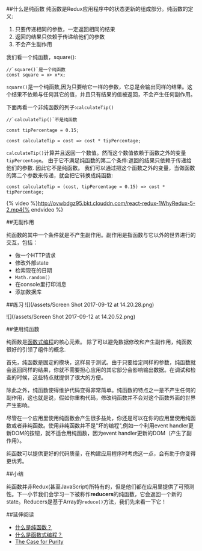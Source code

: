 ##什么是纯函数
纯函数是Redux应用程序中的状态更新的组成部分。纯函数的定义:
1. 只要传递相同的参数，一定返回相同的结果
2. 返回的结果只依赖于传递给他们的参数
3. 不会产生副作用

我们看一个纯函数，square():
```
//`square()`是一个纯函数
const square = x> x*x;
```
`square()`是一个纯函数,因为只要给它一样的参数，它总是会输出同样的结果。这个结果不依赖与任何其它的值，并且只有结果的值被返回，不会产生任何副作用。

下面再看一个非纯函数的列子:`calculateTip()`
```
//`calculateTip()`不是纯函数

const tipPercentage = 0.15;

const calculateTip = cost => cost * tipPercentage;
```
`calculateTip()`计算并且返回一个数值。然而这个数值依赖于函数之外的变量`tipPercentage`。 由于它不满足纯函数的第二个条件:返回的结果只依赖于传递给他们的参数. 因此它不是纯函数。 我们可以通过把这个函数之外的变量，当做函数的第二个参数来传递，就会把它转换成纯函数:
```
const calculateTip = (cost, tipPercentage = 0.15) => cost * tipPercentage;

```

{% video %}http://ovwbdgz95.bkt.clouddn.com/react-redux-1WhyRedux-5-2.mp4{% endvideo %}

##无副作用

纯函数的其中一个条件就是不产生副作用。副作用是指函数与它以外的世界进行的交互，包括：
- 做一个HTTP请求
- 修改外部state
- 检索现在的日期
- `Math.random()`
- 在console里打印消息
- 添加数据库

##练习
![](/assets/Screen Shot 2017-09-12 at 14.20.28.png)

![](/assets/Screen Shot 2017-09-12 at 14.20.52.png)

##使用纯函数

纯函数是[函数式编程](https://medium.com/javascript-scene/master-the-javascript-interview-what-is-functional-programming-7f218c68b3a0)的核心元素。 除了可以避免数据修改和产生副作用，纯函数很好的引领了组件的概念.

首先，纯函数是固定的模块，这样易于测试。由于只要给定同样的参数，纯函数就会返回同样的结果，你就不需要担心应用的其它部分会影响输出数据。在调试和检查的时候，这些特点就提供了很大的方便。

除此之外，纯函数使得维护代码变得非常简单。纯函数的特点之一是不产生任何的副作用，这也就是说，假如你重构代码，修改纯函数并不会对这个函数外面的世界产生影响。

尽管在一个应用里使用纯函数会产生很多益处，你还是可以在你的应用里使用纯函数或者非纯函数。使用非纯函数并不是"坏的编程",例如一个利用event handler更新DOM的按钮，就不适合用纯函数，因为event handler更新的DOM（产生了副作用）。

纯函数可以提供更好的代码质量，在构建应用程序时考虑这一点，会有助于你变得更优秀。

##小结

纯函数并非Redux(甚至JavaScript)所特有的，但是他们都在应用里提供了可预测性。下一小节我们会学习一下被称作**reducers**的纯函数，它会返回一个新的state。Reducers是基于Array的`reduce()`方法，我们先来看一下它！

##延伸阅读

- [什么是纯函数？](https://medium.com/javascript-scene/master-the-javascript-interview-what-is-a-pure-function-d1c076bec976)
- [什么是函数式编程？](https://medium.com/javascript-scene/master-the-javascript-interview-what-is-functional-programming-7f218c68b3a0)
- [The Case for Purity](https://drboolean.gitbooks.io/mostly-adequate-guide/ch3.html#the-case-for-purity)

